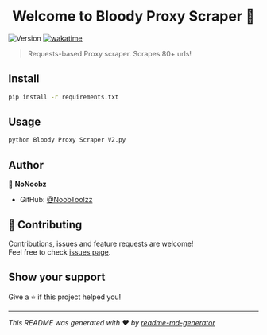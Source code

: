 <h1 align="center">Welcome to Bloody Proxy Scraper 👋</h1>
<p>
  <img alt="Version" src="https://img.shields.io/badge/version-v2.0.5-purple.svg?cacheSeconds=2592000" />
  <a href="https://wakatime.com/badge/github/NoobToolzz/Bloody-Proxy-Scraper"><img src="https://wakatime.com/badge/github/NoobToolzz/Bloody-Proxy-Scraper.svg" alt="wakatime"></a>
</p>

> Requests-based Proxy scraper. Scrapes 80+ urls!

## Install

```sh
pip install -r requirements.txt
```

## Usage

```sh
python Bloody Proxy Scraper V2.py
```

## Author

👤 **NoNoobz**

* GitHub: [@NoobToolzz](https://github.com/NoobToolzz)

## 🤝 Contributing

Contributions, issues and feature requests are welcome!<br />Feel free to check [issues page](https://github.com/NoobToolzz/Bloody-Proxy-Scraper/issues). 

## Show your support

Give a ⭐️ if this project helped you!

***
_This README was generated with ❤️ by [readme-md-generator](https://github.com/kefranabg/readme-md-generator)_
